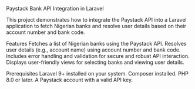 Paystack Bank API Integration in Laravel


This project demonstrates how to integrate the Paystack API into a Laravel application to fetch Nigerian banks and resolve user details based on their account number and bank code.

Features
Fetches a list of Nigerian banks using the Paystack API.
Resolves user details (e.g., account name) using account number and bank code.
Includes error handling and validation for secure and robust API interaction.
Displays user-friendly views for selecting banks and viewing user details.

Prerequisites
Laravel 9+ installed on your system.
Composer installed.
PHP 8.0 or later.
A Paystack account with a valid API key.
